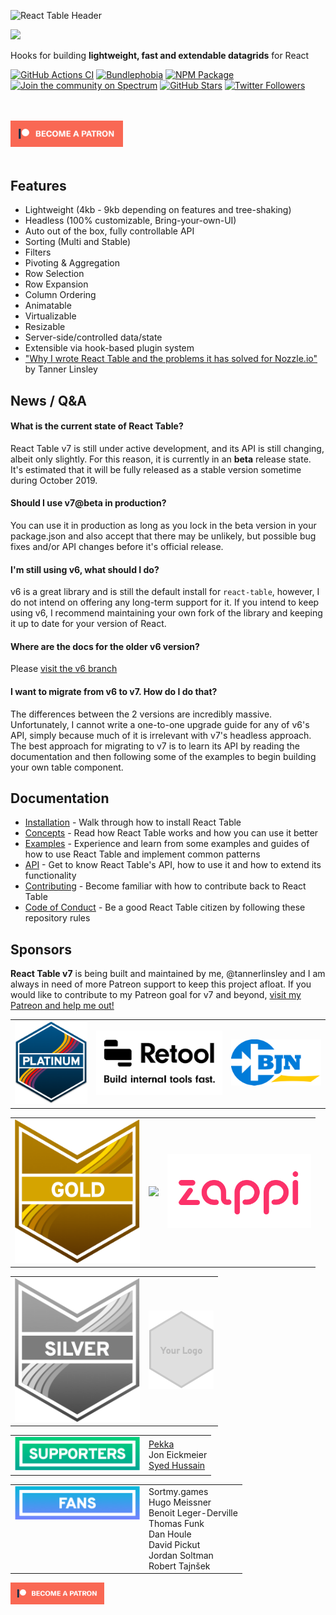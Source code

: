 ![React Table Header](https://github.com/tannerlinsley/react-table/raw/master/media/header.png)

<img src='https://github.com/tannerlinsley/react-table/raw/master/media/logo.png' width='300'/>

Hooks for building **lightweight, fast and extendable datagrids** for React

[![GitHub Actions CI](https://github.com/tannerlinsley/react-table/workflows/CI/badge.svg)](https://github.com/tannerlinsley/react-table/actions)
[![Bundlephobia](https://badgen.net/bundlephobia/minzip/react-table@next)](https://bundlephobia.com/result?p=react-table@next)
[![NPM Package](https://img.shields.io/npm/dm/react-table.svg)](https://npmjs.com/package/react-table)
[![Join the community on Spectrum](https://withspectrum.github.io/badge/badge.svg)](https://spectrum.chat/react-table)
[![GitHub Stars](https://img.shields.io/github/stars/tannerlinsley/react-table.svg?style=social&label=Star)](https://github.com/tannerlinsley/react-table)
[![Twitter Followers](https://img.shields.io/twitter/follow/tannerlinsley.svg?style=social&label=Follow)](https://twitter.com/tannerlinsley)

<br />
<br />
<a href="https://patreon.com/tannerlinsley">
  <img width="180" alt="" src="https://raw.githubusercontent.com/tannerlinsley/files/master/images/patreon/become-a-patron.png" />
</a>

<br />
<br />

## Features

- Lightweight (4kb - 9kb depending on features and tree-shaking)
- Headless (100% customizable, Bring-your-own-UI)
- Auto out of the box, fully controllable API
- Sorting (Multi and Stable)
- Filters
- Pivoting & Aggregation
- Row Selection
- Row Expansion
- Column Ordering
- Animatable
- Virtualizable
- Resizable
- Server-side/controlled data/state
- Extensible via hook-based plugin system
- <a href="https://medium.com/@tannerlinsley/why-i-wrote-react-table-and-the-problems-it-has-solved-for-nozzle-others-445c4e93d4a8#.axza4ixba" target="\_parent">"Why I wrote React Table and the problems it has solved for Nozzle.io"</a> by Tanner Linsley

## News / Q&A

#### What is the current state of React Table?

React Table v7 is still under active development, and its API is still changing, albeit only slightly. For this reason, it is currently in an **beta** release state. It's estimated that it will be fully released as a stable version sometime during October 2019.

#### Should I use v7@beta in production?

You can use it in production as long as you lock in the beta version in your package.json and also accept that there may be unlikely, but possible bug fixes and/or API changes before it's official release.

#### I'm still using v6, what should I do?

v6 is a great library and is still the default install for `react-table`, however, I do not intend on offering any long-term support for it. If you intend to keep using v6, I recommend maintaining your own fork of the library and keeping it up to date for your version of React.

#### Where are the docs for the older v6 version?

Please [visit the v6 branch](https://github.com/tannerlinsley/react-table/tree/v6)

#### I want to migrate from v6 to v7. How do I do that?

The differences between the 2 versions are incredibly massive. Unfortunately, I cannot write a one-to-one upgrade guide for any of v6's API, simply because much of it is irrelevant with v7's headless approach. The best approach for migrating to v7 is to learn its API by reading the documentation and then following some of the examples to begin building your own table component.

## Documentation

- [Installation](./docs/installation.md) - Walk through how to install React Table
- [Concepts](./docs/concepts.md) - Read how React Table works and how you can use it better
- [Examples](./docs/examples.md) - Experience and learn from some examples and guides of how to use React Table and implement common patterns
- [API](./docs/api.md) - Get to know React Table's API, how to use it and how to extend its functionality
- [Contributing](./CONTRIBUTING.md) - Become familiar with how to contribute back to React Table
- [Code of Conduct](./CODE_OF_CONDUCT.md) - Be a good React Table citizen by following these repository rules

## Sponsors

**React Table v7** is being built and maintained by me, @tannerlinsley and I am always in need of more Patreon support to keep this project afloat. If you would like to contribute to my Patreon goal for v7 and beyond, [visit my Patreon and help me out!](https://patreon.com/tannerlinsley)

<table>
  <tbody>
    <tr>
      <td align="center" valign="middle">
        <a href="https://patreon.com/tannerlinsley" target="_blank">
          <img width='200' src="https://raw.githubusercontent.com/tannerlinsley/files/master/images/patreon/platinum.png">
        </a>
      </td>
      <td align="center" valign="middle">
        <a href="https://tryretool.com/?utm_source=sponsor&utm_campaign=react_table" target="_blank">
          <img width='350' src="https://raw.githubusercontent.com/tannerlinsley/files/master/images/patreon/sponsor-retool.png">
        </a>
      </td>
      <td align="center" valign="middle">
        <a href="http://bjntech.com/index.html?utm_campaign=react_table" target="_blank">
          <img width='250' src="https://raw.githubusercontent.com/tannerlinsley/files/master/images/patreon/sponsor-bjn.png">
        </a>
      </td>
    </tr>
  </tbody>
</table>

<table>
  <tbody>
    <tr>
      <td align="center" valign="middle">
        <a href="https://patreon.com/tannerlinsley" target="_blank">
          <img width='200' src="https://raw.githubusercontent.com/tannerlinsley/files/master/images/patreon/gold.png">
        </a>
      </td>
      <td align="center" valign="middle">
        <a href="https://nozzle.io" target="_blank">
          <img width='230' src="https://nozzle.io/img/logo-blue.png">
        </a>
      </td>
      <td align="center" valign="middle">
        <a href="https://zappi.io/web/" target="_blank">
          <img width='230' src="https://raw.githubusercontent.com/tannerlinsley/files/master/images/patreon/sponsor-zappi.png">
        </a>
      </td>
    </tr>
  </tbody>
</table>

<table>
  <tbody>
    <tr>
      <td align="center" valign="middle">
        <a href="https://patreon.com/tannerlinsley" target="_blank">
          <img width='200' src="https://raw.githubusercontent.com/tannerlinsley/files/master/images/patreon/silver.png">
        </a>
      </td>
      <td align="center" valign="middle">
        <a href="https://patreon.com/tannerlinsley" target="_blank">
          <img src="https://raw.githubusercontent.com/tannerlinsley/files/master/images/patreon/silver-placeholder.png">
        </a>
      </td>
    </tr>
  </tbody>
</table>

<table>
  <tbody>
    <tr>
      <td valign="top">
        <a href="https://patreon.com/tannerlinsley">
          <img width='200' src="https://raw.githubusercontent.com/tannerlinsley/files/master/images/patreon/supporters.png" />
        </a>
      </td>
      <td>
        <div><a href="https://www.metso.com/">Pekka</a></div>
        <div>Jon Eickmeier</div>
        <div><a href="https://github.com/Shah-Sahab">Syed Hussain<a></div>
      </td>
    </tr>
  </tbody>
</table>

<table>
  <tbody>
    <tr>
      <td valign="top">
        <a href="https://patreon.com/tannerlinsley">
          <img width='200' src="https://raw.githubusercontent.com/tannerlinsley/files/master/images/patreon/fans.png" />
        </a>
      </td>
      <td>
        <div>Sortmy.games</div>
        <div>Hugo Meissner</div>
        <div>Benoit Leger-Derville</div>
        <div>Thomas Funk</div>
        <div>Dan Houle</div>
        <div>David Pickut</div>
        <div>Jordan Soltman</div>
        <div>Robert Tajnšek</div>
      </td>
    </tr>
  </tbody>
</table>

<a href="https://patreon.com/tannerlinsley">
  <img width="150" alt="" src="https://raw.githubusercontent.com/tannerlinsley/files/master/images/patreon/become-a-patron.png" />
</a>
